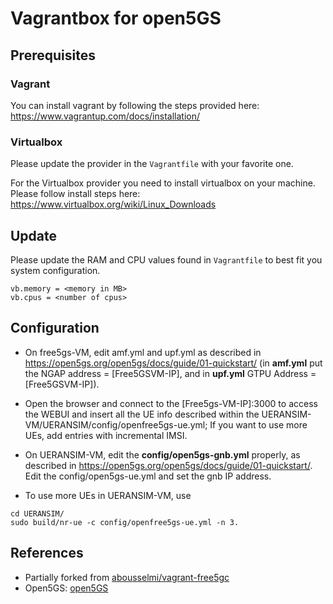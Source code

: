 # Vagrantbox for open5GS

## Prerequisites

### Vagrant

You can install vagrant by following the steps provided here: https://www.vagrantup.com/docs/installation/

### Virtualbox

Please update the provider in the `Vagrantfile` with your favorite one.

For the Virtualbox provider you need to install virtualbox on your machine. Please follow install steps here: https://www.virtualbox.org/wiki/Linux_Downloads


## Update

Please update the RAM and CPU values found in `Vagrantfile` to best fit you system configuration.

```console
vb.memory = <memory in MB>
vb.cpus = <number of cpus>
```

## Configuration

* On free5gs-VM, edit amf.yml and upf.yml as described in https://open5gs.org/open5gs/docs/guide/01-quickstart/ (in **amf.yml** put the NGAP address = [Free5GSVM-IP], and in **upf.yml** GTPU Address = [Free5GSVM-IP]).


* Open the browser and connect to the [Free5gs-VM-IP]:3000 to access the WEBUI and insert all the UE info described within the UERANSIM-VM/UERANSIM/config/openfree5gs-ue.yml; If you want to use more UEs, add entries with incremental IMSI.


* On UERANSIM-VM, edit the **config/open5gs-gnb.yml** properly, as described in https://open5gs.org/open5gs/docs/guide/01-quickstart/. Edit the config/open5gs-ue.yml and set the gnb IP address.
* To use more UEs in UERANSIM-VM, use 
```console
cd UERANSIM/
sudo build/nr-ue -c config/openfree5gs-ue.yml -n 3.
```

## References
* Partially forked from [abousselmi/vagrant-free5gc](https://github.com/abousselmi/vagrant-free5gc)
* Open5GS: [open5GS](https://github.com/open5gs/open5gs)
